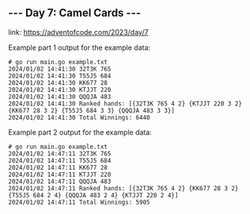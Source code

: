 ## --- Day 7: Camel Cards ---

link: https://adventofcode.com/2023/day/7

Example part 1 output for the example data:
```
# go run main.go example.txt
2024/01/02 14:41:30 32T3K 765
2024/01/02 14:41:30 T55J5 684
2024/01/02 14:41:30 KK677 28
2024/01/02 14:41:30 KTJJT 220
2024/01/02 14:41:30 QQQJA 483
2024/01/02 14:41:30 Ranked hands: [{32T3K 765 4 2} {KTJJT 220 3 2} {KK677 28 3 2} {T55J5 684 3 3} {QQQJA 483 3 3}]
2024/01/02 14:41:30 Total Winnings: 6440
```

Example part 2 output for the example data:
```
# go run main.go example.txt
2024/01/02 14:47:11 32T3K 765
2024/01/02 14:47:11 T55J5 684
2024/01/02 14:47:11 KK677 28
2024/01/02 14:47:11 KTJJT 220
2024/01/02 14:47:11 QQQJA 483
2024/01/02 14:47:11 Ranked hands: [{32T3K 765 4 2} {KK677 28 3 2} {T55J5 684 2 4} {QQQJA 483 2 4} {KTJJT 220 2 4}]
2024/01/02 14:47:11 Total Winnings: 5905
```